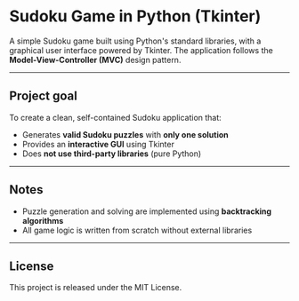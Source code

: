 # Sudoku Game in Python (Tkinter)

A simple Sudoku game built using Python's standard libraries, with a graphical user interface powered by Tkinter. The application follows the **Model-View-Controller (MVC)** design pattern.

---

## Project goal

To create a clean, self-contained Sudoku application that:
- Generates **valid Sudoku puzzles** with **only one solution**
- Provides an **interactive GUI** using Tkinter
- Does **not use third-party libraries** (pure Python)

---

## Notes

- Puzzle generation and solving are implemented using **backtracking algorithms**
- All game logic is written from scratch without external libraries

---

## License

This project is released under the MIT License.
